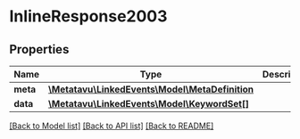 # InlineResponse2003

## Properties
Name | Type | Description | Notes
------------ | ------------- | ------------- | -------------
**meta** | [**\Metatavu\LinkedEvents\Model\MetaDefinition**](MetaDefinition.md) |  | [optional] 
**data** | [**\Metatavu\LinkedEvents\Model\KeywordSet[]**](KeywordSet.md) |  | [optional] 

[[Back to Model list]](../README.md#documentation-for-models) [[Back to API list]](../README.md#documentation-for-api-endpoints) [[Back to README]](../README.md)


